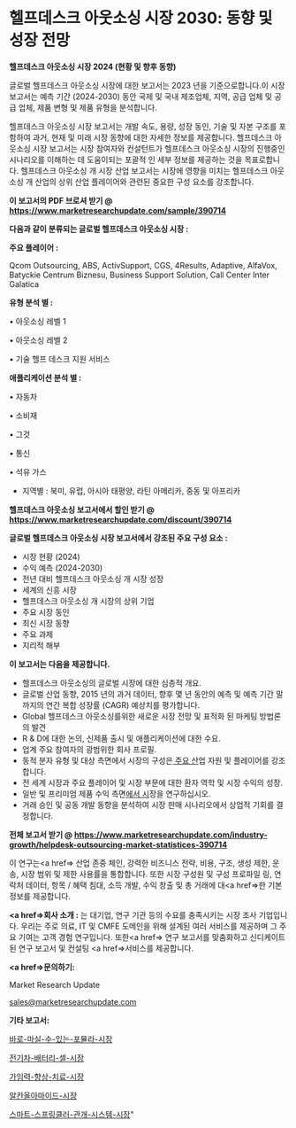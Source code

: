 # 헬프데스크 아웃소싱 시장 2030: 동향 및 성장 전망

<strong>헬프데스크 아웃소싱 시장 2024 (현황 및 향후 동향)</strong>

글로벌 헬프데스크 아웃소싱 시장에 대한 보고서는 2023 년을 기준으로합니다.이 시장 보고서는 예측 기간 (2024-2030) 동안 국제 및 국내 제조업체, 지역, 공급 업체 및 공급 업체, 제품 변형 및 제품 유형을 분석합니다.

헬프데스크 아웃소싱 시장 보고서는 개발 속도, 용량, 성장 동인, 기술 및 자본 구조를 포함하여 과거, 현재 및 미래 시장 동향에 대한 자세한 정보를 제공합니다. 헬프데스크 아웃소싱 시장 보고서는 시장 참여자와 컨설턴트가 헬프데스크 아웃소싱 시장의 진행중인 시나리오를 이해하는 데 도움이되는 포괄적 인 세부 정보를 제공하는 것을 목표로합니다. 헬프데스크 아웃소싱 개 시장 산업 보고서는 시장에 영향을 미치는 헬프데스크 아웃소싱 개 산업의 상위 산업 플레이어와 관련된 중요한 구성 요소를 강조합니다.



<strong>이 보고서의 PDF 브로셔 받기 @ <a href=https://www.marketresearchupdate.com/sample/390714>https://www.marketresearchupdate.com/sample/390714</a></strong>



<strong>다음과 같이 분류되는 글로벌 헬프데스크 아웃소싱 시장 :</strong>



<strong>주요 플레이어 :</strong>

Qcom Outsourcing, ABS, ActivSupport, CGS, 4Results, Adaptive, AlfaVox, Batyckie Centrum Biznesu, Business Support Solution, Call Center Inter Galatica



<strong>유형 분석 별 :</strong>

• 아웃소싱 레벨 1

• 아웃소싱 레벨 2

• 기술 헬프 데스크 지원 서비스



<strong>애플리케이션 분석 별 :</strong>

• 자동차

• 소비재

• 그것

• 통신

• 석유 가스

<ul>
  <li>지역별 : 북미, 유럽, 아시아 태평양, 라틴 아메리카, 중동 및 아프리카</li>
</ul>


<strong>헬프데스크 아웃소싱 보고서에서 할인 받기 @ <a href=https://www.marketresearchupdate.com/discount/390714>https://www.marketresearchupdate.com/discount/390714</a></strong>



<strong>글로벌 헬프데스크 아웃소싱 시장 보고서에서 강조된 주요 구성 요소 :</strong>
<ul>
  <li>시장 현황 (2024)</li>
  <li>수익 예측 (2024-2030)</li>
  <li>전년 대비 헬프데스크 아웃소싱 개 시장 성장</li>
  <li>세계의 신흥 시장</li>
  <li>헬프데스크 아웃소싱 개 시장의 상위 기업</li>
  <li>주요 시장 동인</li>
  <li>최신 시장 동향</li>
  <li>주요 과제</li>
  <li>지리적 해부</li>
</ul>


<strong>이 보고서는 다음을 제공합니다.</strong>
<ul>
  <li>헬프데스크 아웃소싱의 글로벌 시장에 대한 심층적 개요.</li>
  <li>글로벌 산업 동향, 2015 년의 과거 데이터, 향후 몇 년 동안의 예측 및 예측 기간 말까지의 연간 복합 성장률 (CAGR) 예상치를 평가합니다.</li>
  <li>Global 헬프데스크 아웃소싱를위한 새로운 시장 전망 및 표적화 된 마케팅 방법론의 발견</li>
  <li>R &amp; D에 대한 논의, 신제품 출시 및 애플리케이션에 대한 수요.</li>
  <li>업계 주요 참여자의 광범위한 회사 프로필.</li>
  <li>동적 분자 유형 및 대상 측면에서 시장의 구성은<a href=> 주요 산</a>업 자원 및 플레이어를 강조합니다.</li>
  <li>전 세계 시장과 주요 플레이어 및 시장 부문에 대한 환자 역학 및 시장 수익의 성장.</li>
  <li>일반 및 프리미엄 제품 수익 측면<a href=>에서 시</a>장을 연구하십시오.</li>
  <li>거래 승인 및 공동 개발 동향을 분석하여 시장 판매 시나리오에서 상업적 기회를 결정합니다.</li>
</ul>



<strong>전체 보고서 받기 @ <a href=https://www.marketresearchupdate.com/industry-growth/helpdesk-outsourcing-market-statistices-390714>https://www.marketresearchupdate.com/industry-growth/helpdesk-outsourcing-market-statistices-390714</a></strong>

이 연구는<a href=> 산업 존중</a> 체인, 강력한 비즈니스 전략, 비용, 구조, 생성 제한, 운송, 시장 범위 및 제한 사용률을 통합합니다. 또한 시장 구성원 및 구성 프로파일 링, 연락처 데이터, 항목 / 혜택 침대, 소득 개발, 수익 창출 및 총 거래에 대<a href=>한 기본 </a>정보를 제공합니다.



<strong><a href=>회사 소</a>개 :</strong>
는 대기업, 연구 기관 등의 수요를 충족시키는 시장 조사 기업입니다. 우리는 주로 의료, IT 및 CMFE 도메인을 위해 설계된 여러 서비스를 제공하며 그 주요 기여는 고객 경험 연구입니다. 또한<a href=> 연구 보</a>고서를 맞춤화하고 신디케이트 된 연구 보고서 및 컨설팅 <a href=>서비스</a>를 제공합니다.



<strong><a href=>문의하기:</a></strong>

Market Research Update

sales@marketresearchupdate.com



<strong>기타 보고서:</strong>

<a href=https://www.linkedin.com/pulse/바로-마실-수-있는-포뮬라-시장-진입-전략-및-위험-평가2029년/>바로-마실-수-있는-포뮬라-시장</a>

<a href=https://www.linkedin.com/pulse/전기차-배터리-셀-시장-세분화-연구-및-목표-고객2029년-trend-tracking-tips-360-analysis-otiof/>전기차-배터리-셀-시장</a>

<a href=https://www.linkedin.com/pulse/가임력-향상-치료-시장-현재-및-미래-성장-2029-data-dive-diaries-24-analysis-9addf/>가임력-향상-치료-시장</a>

<a href=https://www.linkedin.com/pulse/알칸올아마이드-시장-규모-및-성장-2023-data-dive-diaries-24-analysis-qdkyf/>알칸올아마이드-시장</a>

<a href=https://www.linkedin.com/pulse/스마트-스프링클러-관개-시스템-시장-현재-및-미래-성장-2029-analytics-alchemy-360-analysis-fwsif/>스마트-스프링클러-관개-시스템-시장</a>"
